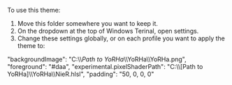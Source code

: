 To use this theme:
1. Move this folder somewhere you want to keep it.
2. On the dropdown at the top of Windows Terinal, open settings.
2. Change these settings globally, or on each profile you want to apply the theme to:

"backgroundImage": "C:\\\\_Path to YoRHa_\\\\YoRHa\\\\YoRHa.png",
"foreground": "#daa",
"experimental.pixelShaderPath": "C:\\\\[Path to YoRHa]\\\\YoRHa\\\\NieR.hlsl",
"padding": "50, 0, 0, 0"